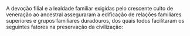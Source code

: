 ﻿A devoção filial e a lealdade familiar exigidas pelo crescente culto de veneração ao ancestral asseguraram a edificação de relações familiares superiores e grupos familiares duradouros, dos quais todos facilitaram os seguintes fatores na preservação da civilização: 